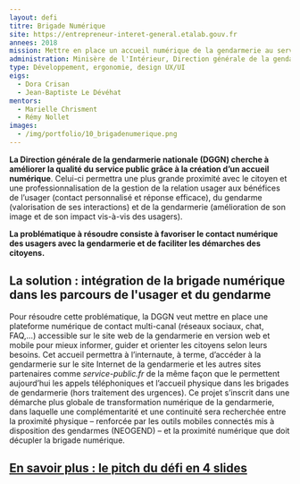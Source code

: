 ```yaml
---
layout: defi
titre: Brigade Numérique
site: https://entrepreneur-interet-general.etalab.gouv.fr
annees: 2018
mission: Mettre en place un accueil numérique de la gendarmerie au service des citoyens
administration: Minisère de l'Intérieur, Direction générale de la gendarmerie nationale (DGGN)
type: Développement, ergonomie, design UX/UI
eigs:
  - Dora Crisan
  - Jean-Baptiste Le Dévéhat
mentors:
  - Marielle Chrisment
  - Rémy Nollet
images:
  - /img/portfolio/10_brigadenumerique.png
---
```

 
**La Direction générale de la gendarmerie nationale (DGGN) cherche à
améliorer la qualité du service public grâce à la création d’un
accueil numérique**. Celui-ci permettra une plus grande proximité avec
le citoyen et une professionnalisation de la gestion de la relation
usager aux bénéfices de l’usager (contact personnalisé et réponse
efficace), du gendarme (valorisation de ses interactions) et de la
gendarmerie (amélioration de son image et de son impact vis-à-vis des
usagers).
  
**La problématique à résoudre consiste à favoriser le contact
numérique des usagers avec la gendarmerie et de faciliter les
démarches des citoyens.**

## La solution : intégration de la brigade numérique dans les parcours de l'usager et du gendarme

Pour résoudre cette problématique, la DGGN veut mettre en place une
plateforme numérique de contact multi-canal (réseaux sociaux, chat,
FAQ,…) accessible sur le site web de la gendarmerie en version web et
mobile pour mieux informer, guider et orienter les citoyens selon
leurs besoins. Cet accueil permettra à l’internaute, à terme,
d’accéder à la gendarmerie sur le site Internet de la gendarmerie et
les autres sites partenaires comme *service-public.fr* de la même
façon que le permettent aujourd’hui les appels téléphoniques et
l’accueil physique dans les brigades de gendarmerie (hors traitement
des urgences). Ce projet s’inscrit dans une démarche plus globale de
transformation numérique de la gendarmerie, dans laquelle une
complémentarité et une continuité sera recherchée entre la proximité
physique – renforcée par les outils mobiles connectés mis à
disposition des gendarmes (NEOGEND) – et la proximité numérique que
doit décupler la brigade numérique.

## [En savoir plus : le pitch du défi en 4 slides](https://www.slideshare.net/secret/qlquJhQU0zwK9u)
